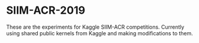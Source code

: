 # SIIM-ACR-2019
These are the experiments for Kaggle SIIM-ACR competitions. 
Currently using shared public kernels from Kaggle and making modifications to them. 
